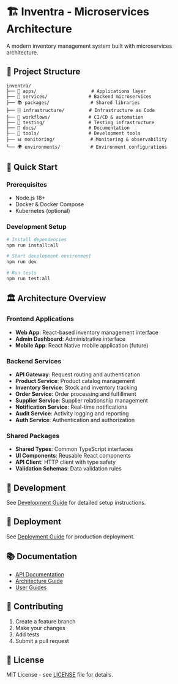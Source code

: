 # 🏗️ Inventra - Microservices Architecture

A modern inventory management system built with microservices architecture.

## 📁 Project Structure

```
inventra/
├── 📱 apps/                    # Applications layer
├── 🔧 services/               # Backend microservices  
├── 📚 packages/               # Shared libraries
├── 🗄️ infrastructure/         # Infrastructure as Code
├── 🔄 workflows/              # CI/CD & automation
├── 🧪 testing/                # Testing infrastructure
├── 📖 docs/                   # Documentation
├── 🔧 tools/                  # Development tools
├── 📊 monitoring/             # Monitoring & observability
└── 🌍 environments/           # Environment configurations
```

## 🚀 Quick Start

### Prerequisites
- Node.js 18+
- Docker & Docker Compose
- Kubernetes (optional)

### Development Setup
```bash
# Install dependencies
npm run install:all

# Start development environment
npm run dev

# Run tests
npm run test:all
```

## 🏛️ Architecture Overview

### Frontend Applications
- **Web App**: React-based inventory management interface
- **Admin Dashboard**: Administrative interface
- **Mobile App**: React Native mobile application (future)

### Backend Services
- **API Gateway**: Request routing and authentication
- **Product Service**: Product catalog management
- **Inventory Service**: Stock and inventory tracking
- **Order Service**: Order processing and fulfillment
- **Supplier Service**: Supplier relationship management
- **Notification Service**: Real-time notifications
- **Audit Service**: Activity logging and reporting
- **Auth Service**: Authentication and authorization

### Shared Packages
- **Shared Types**: Common TypeScript interfaces
- **UI Components**: Reusable React components
- **API Client**: HTTP client with type safety
- **Validation Schemas**: Data validation rules

## 🔧 Development

See [Development Guide](docs/development/README.md) for detailed setup instructions.

## 🚀 Deployment

See [Deployment Guide](docs/deployment/README.md) for production deployment.

## 📚 Documentation

- [API Documentation](docs/api/README.md)
- [Architecture Guide](docs/architecture/README.md)
- [User Guides](docs/user-guides/README.md)

## 🤝 Contributing

1. Create a feature branch
2. Make your changes
3. Add tests
4. Submit a pull request

## 📄 License

MIT License - see [LICENSE](LICENSE) file for details.